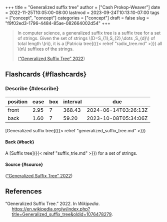 +++
title = "Generalized suffix tree"
author = ["Cash Prokop-Weaver"]
date = 2022-11-25T10:05:00-08:00
lastmod = 2023-09-24T10:13:10-07:00
tags = ["concept", "concept"]
categories = ["concept"]
draft = false
slug = "f9f02ed3-1796-4484-85ae-082664002d54"
+++

> In computer science, a generalized suffix tree is a suffix tree for a set of strings. Given the set of strings \\(D=S\_{1},S\_{2},\dots ,S\_{d}\\) of total length \\(n\\), it is a [Patricia tree]({{< relref "radix_tree.md" >}}) all \\(n\\) suffixes of the strings.
>
> (<a href="#citeproc_bib_item_1">“Generalized Suffix Tree” 2022</a>)


## Flashcards {#flashcards}


### Describe {#describe}

| position | ease | box | interval | due                  |
|----------|------|-----|----------|----------------------|
| front    | 2.95 | 7   | 368.43   | 2024-06-14T03:26:13Z |
| back     | 1.60 | 7   | 59.20    | 2023-10-08T05:34:06Z |

[Generalized suffix tree]({{< relref "generalized_suffix_tree.md" >}})


#### Back {#back}

A [Suffix tree]({{< relref "suffix_trie.md" >}}) for a set of strings.


#### Source {#source}

(<a href="#citeproc_bib_item_1">“Generalized Suffix Tree” 2022</a>)

## References

<style>.csl-entry{text-indent: -1.5em; margin-left: 1.5em;}</style><div class="csl-bib-body">
  <div class="csl-entry"><a id="citeproc_bib_item_1"></a>“Generalized Suffix Tree.” 2022. In <i>Wikipedia</i>. <a href="https://en.wikipedia.org/w/index.php?title=Generalized_suffix_tree&oldid=1076478279">https://en.wikipedia.org/w/index.php?title=Generalized_suffix_tree&#38;oldid=1076478279</a>.</div>
</div>
